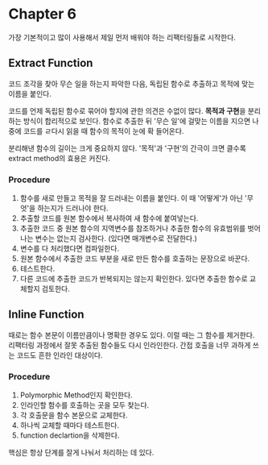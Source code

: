 # Chapter 6

가장 기본적이고 많이 사용해서 제일 먼저 배워야 하는 리팩터링들로 시작한다.

## Extract Function

코드 조각을 찾아 무슨 일을 하는지 파악한 다음, 독립된 함수로 추출하고 목적에 맞는 이름을 붙인다.

코드를 언제 독립된 함수로 묶어야 할지에 관한 의견은 수없이 많다.
**목적과 구현**을 분리하는 방식이 합리적으로 보인다.
함수로 추출한 뒤 '무슨 일'에 걸맞는 이름을 지으면 나중에 코드를 ㄹ다시 읽을 때 함수의 목적이 눈에 확 들어온다.

분리해낸 함수의 길이는 크게 중요하지 않다.
'목적'과 '구현'의 간극이 크면 클수록 extract method의 효용은 커진다.

### Procedure

1. 함수를 새로 만들고 목적을 잘 드러내는 이름을 붙인다. 이 때 '어떻게'가 아닌 '무엇'을 하는지가 드러나야 한다.
2. 추출할 코드를 원본 함수에서 복사하여 새 함수에 붙여넣는다.
3. 추출한 코드 중 원본 함수의 지역변수를 참조하거나 추출한 함수의 유효범위를 벗어나는 변수는 없는지 검사한다. (있다면 매개변수로 전달한다.)
4. 변수를 다 처리했다면 컴파일한다.
5. 원본 함수에서 추출한 코드 부분을 새로 만든 함수를 호출하는 문장으로 바꾼다.
6. 테스트한다.
7. 다른 코드에 추출한 코드가 반복되지는 않는지 확인한다. 있다면 추출한 함수로 교체할지 검토한다.

## Inline Function

때로는 함수 본문이 이름만큼이나 명확한 경우도 있다. 이럴 때는 그 함수를 제거한다. 
리팩터링 과정에서 잘못 추출된 함수들도 다시 인라인한다.
간접 호출을 너무 과하게 쓰는 코드도 흔한 인라인 대상이다.

### Procedure

1. Polymorphic Method인지 확인한다.
2. 인라인할 함수를 호출하는 곳을 모두 찾는다.
3. 각 호출문을 함수 본문으로 교체한다.
4. 하나씩 교체할 때마다 테스트한다.
5. function declartion을 삭제한다.

핵심은 항상 단계를 잘게 나눠서 처리하는 데 있다.
